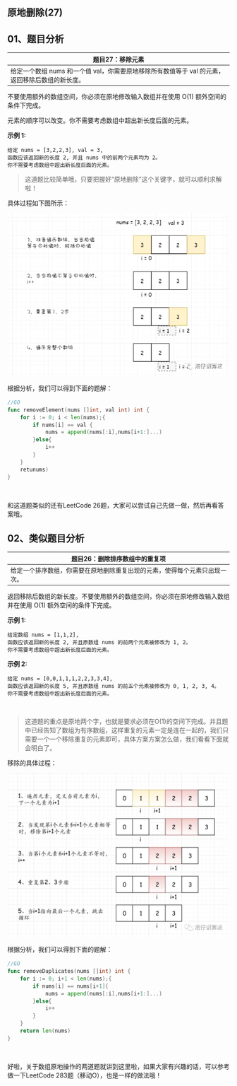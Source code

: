  
##  原地删除(27)
 

## 01、题目分析

| 题目27：移除元素                                             |
| ------------------------------------------------------------ |
| 给定一个数组 nums 和一个值 val，你需要原地移除所有数值等于 val 的元素，返回移除后数组的新长度。 |

不要使用额外的数组空间，你必须在原地修改输入数组并在使用 O(1) 额外空间的条件下完成。

元素的顺序可以改变。你不需要考虑数组中超出新长度后面的元素。

**示例 1:**

```
给定 nums = [3,2,2,3], val = 3,
函数应该返回新的长度 2, 并且 nums 中的前两个元素均为 2。
你不需要考虑数组中超出新长度后面的元素。
```



> 这道题比较简单哦，只要把握好“原地删除”这个关键字，就可以顺利求解啦！

具体过程如下图所示：

<img src="005/1.jpg" alt="PNG" style="zoom:80%;" />

根据分析，我们可以得到下面的题解：

```go
//GO
func removeElement(nums []int, val int) int {
    for i := 0; i < len(nums);{
        if nums[i] == val {
            nums = append(nums[:i],nums[i+1:]...)
        }else{
            i++
        }
    }
    retunums)
}
```

<br/>

和这道题类似的还有LeetCode 26题，大家可以尝试自己先做一做，然后再看答案哦。

## 02、类似题目分析

| 题目26：删除排序数组中的重复项                               |
| ------------------------------------------------------------ |
| 给定一个排序数组，你需要在原地删除重复出现的元素，使得每个元素只出现一次。 |

返回移除后数组的新长度。不要使用额外的数组空间，你必须在原地修改输入数组并在使用 O(1) 额外空间的条件下完成。

**示例 1:**

```
给定数组 nums = [1,1,2],
函数应该返回新的长度 2, 并且原数组 nums 的前两个元素被修改为 1, 2。
你不需要考虑数组中超出新长度后面的元素。
```

**示例 2:**

```
给定 nums = [0,0,1,1,1,2,2,3,3,4],
函数应该返回新的长度 5, 并且原数组 nums 的前五个元素被修改为 0, 1, 2, 3, 4。
你不需要考虑数组中超出新长度后面的元素。
```

<br/>

> 这道题的重点是原地两个字，也就是要求必须在O(1)的空间下完成。并且题中已经告知了数组为有序数组，这样重复的元素一定是连在一起的，我们只需要一个一个移除重复的元素即可，具体方案方案怎么做，我们看看下面就会明白了。

移除的具体过程：

<img src="005/2.jpeg" alt="PNG" style="zoom: 67%;" />

根据分析，我们可以得到下面的题解：

```go
//GO
func removeDuplicates(nums []int) int {
    for i := 0; i+1 < len(nums);{
        if nums[i] == nums[i+1]{  
            nums = append(nums[:i],nums[i+1:]...)
        }else{
            i++
        }
    }
    return len(nums)
}
```

<br/>

好啦，关于数组原地操作的两道题就讲到这里啦，如果大家有兴趣的话，可以参考做一下LeetCode 283题（移动O），也是一样的做法哦！
